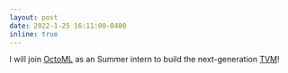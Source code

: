 ```yaml
---
layout: post
date: 2022-1-25 16:11:00-0400
inline: true
---
```


I will join [OctoML](https://octoml.ai/) as an Summer intern to build the next-generation [TVM](https://github.com/apache/tvm)!